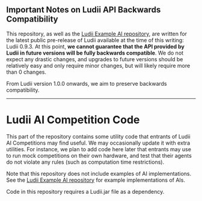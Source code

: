 ## Important Notes on Ludii API Backwards Compatibility

This repository, as well as the [Ludii Example AI repository](https://github.com/Ludeme/LudiiExampleAI),
are written for the latest public pre-release of Ludii available at the time of this writing: Ludii 0.9.3.
At this point, **we cannot guarantee that the API provided by Ludii in future versions will be fully backwards
compatible**. We do not expect any drastic changes, and upgrades to future versions should be relatively easy
and only require minor changes, but will likely require more than 0 changes.

From Ludii version 1.0.0 onwards, we aim to preserve backwards compatibility.

---

# Ludii AI Competition Code

This part of the repository contains some utility code that entrants of Ludii AI Competitions
may find useful. We may occasionally update it with extra utilities. For instance, we plan to
add code here later that entrants may use to run mock competitions on their own hardware, and
test that their agents do not violate any rules (such as computation time restrictions).

Note that this repository does not include examples of AI implementations. See the
[Ludii Example AI repository](https://github.com/Ludeme/LudiiExampleAI) for example implementations
of AIs.

Code in this repository requires a Ludii.jar file as a dependency. 
